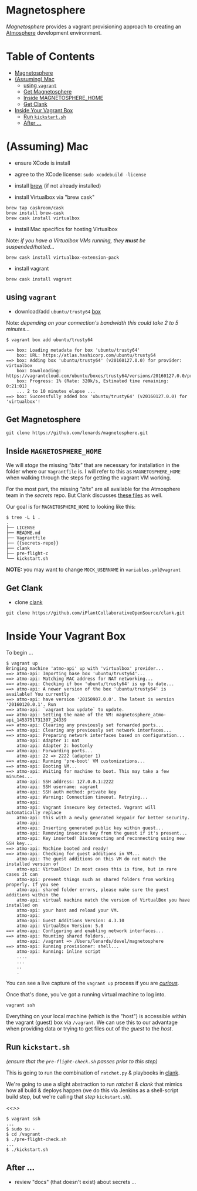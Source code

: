 # Magnetosphere

_Magnetosphere_ provides a vagrant provisioning approach to creating an [Atmosphere](http://www.cyverse.org/atmosphere) development environment.

# Table of Contents

- [Magnetosphere](#magnetosphere)
- [(Assuming) Mac](#assuming-mac)
  - [using `vagrant`](#using-vagrant)
  - [Get Magnetosphere](#get-magnetosphere)
  - [Inside MAGNETOSPHERE_HOME](#inside-magnetosphere_home)
  - [Get Clank](#get-clank)
- [Inside Your Vagrant Box](#inside-your-vagrant-box)
  - [Run `kickstart.sh`](#run-kickstartsh)
  - [After ...](#after-)


# (Assuming) Mac
- ensure XCode is install

- agree to the XCode license: `sudo xcodebuild -license`

- install [brew](http://brew.sh/) (if not already installed)

- install Virtualbox via "brew cask"

```
brew tap caskroom/cask
brew install brew-cask
brew cask install virtualbox
```

- install Mac specifics for hosting Virtualbox

Note: _if you have a Virtualbox VMs running, they **must** be suspended/halted..._
```
brew cask install virtualbox-extension-pack
```


- install vagrant

```
brew cask install vagrant
```

## using `vagrant`

- download/add `ubuntu/trusty64` [box](https://atlas.hashicorp.com/ubuntu/boxes/trusty64)

Note: _depending on your connection's bandwidth this could take 2 to 5 minutes..._

```
$ vagrant box add ubuntu/trusty64

==> box: Loading metadata for box 'ubuntu/trusty64'
    box: URL: https://atlas.hashicorp.com/ubuntu/trusty64
==> box: Adding box 'ubuntu/trusty64' (v20160127.0.0) for provider: virtualbox
    box: Downloading: https://vagrantcloud.com/ubuntu/boxes/trusty64/versions/20160127.0.0/providers/virtualbox.box
    box: Progress: 1% (Rate: 320k/s, Estimated time remaining: 0:21:01)
    ... 2 to 10 minutes elapse ...
==> box: Successfully added box 'ubuntu/trusty64' (v20160127.0.0) for 'virtualbox'!
```

## Get Magnetosphere

```
git clone https://github.com/lenards/magnetosphere.git
```

## Inside `MAGNETOSPHERE_HOME`

We will _stage_ the missing *"bits"* that are necessary for installation in the folder where our `Vagrantfile` is. I will refer to this as `MAGNETOSPHERE_HOME` when walking through the steps for getting the vagrant VM working. 

For the most part, the missing *"bits"* are all available for the Atmosphere team in the _secrets_ repo. But Clank discusses [these files](https://github.com/iPlantCollaborativeOpenSource/clank#list-of-files-needed-before-hand) as well.

Our goal is for `MAGNETOSPHERE_HOME` to looking like this:
```
$ tree -L 1 . 
.
├── LICENSE
├── README.md
├── Vagrantfile
├── {{secrets-repo}}
├── clank
├── pre-flight-c
└── kickstart.sh
```

**NOTE:** you may want to change `MOCK_USERNAME` in `variables.yml@vagrant`


## Get Clank

- clone [clank](https://github.com/iPlantCollaborativeOpenSource/clank)
```
git clone https://github.com/iPlantCollaborativeOpenSource/clank.git
```

# Inside Your Vagrant Box

To begin ... 

```
$ vagrant up 
Bringing machine 'atmo-api' up with 'virtualbox' provider...
==> atmo-api: Importing base box 'ubuntu/trusty64'...
==> atmo-api: Matching MAC address for NAT networking...
==> atmo-api: Checking if box 'ubuntu/trusty64' is up to date...
==> atmo-api: A newer version of the box 'ubuntu/trusty64' is available! You currently
==> atmo-api: have version '20150907.0.0'. The latest is version '20160120.0.1'. Run
==> atmo-api: `vagrant box update` to update.
==> atmo-api: Setting the name of the VM: magnetosphere_atmo-api_1453751731307_24339
==> atmo-api: Clearing any previously set forwarded ports...
==> atmo-api: Clearing any previously set network interfaces...
==> atmo-api: Preparing network interfaces based on configuration...
    atmo-api: Adapter 1: nat
    atmo-api: Adapter 2: hostonly
==> atmo-api: Forwarding ports...
    atmo-api: 22 => 2222 (adapter 1)
==> atmo-api: Running 'pre-boot' VM customizations...
==> atmo-api: Booting VM...
==> atmo-api: Waiting for machine to boot. This may take a few minutes...
    atmo-api: SSH address: 127.0.0.1:2222
    atmo-api: SSH username: vagrant
    atmo-api: SSH auth method: private key
    atmo-api: Warning: Connection timeout. Retrying...
    atmo-api: 
    atmo-api: Vagrant insecure key detected. Vagrant will automatically replace
    atmo-api: this with a newly generated keypair for better security.
    atmo-api: 
    atmo-api: Inserting generated public key within guest...
    atmo-api: Removing insecure key from the guest if it's present...
    atmo-api: Key inserted! Disconnecting and reconnecting using new SSH key...
==> atmo-api: Machine booted and ready!
==> atmo-api: Checking for guest additions in VM...
    atmo-api: The guest additions on this VM do not match the installed version of
    atmo-api: VirtualBox! In most cases this is fine, but in rare cases it can
    atmo-api: prevent things such as shared folders from working properly. If you see
    atmo-api: shared folder errors, please make sure the guest additions within the
    atmo-api: virtual machine match the version of VirtualBox you have installed on
    atmo-api: your host and reload your VM.
    atmo-api: 
    atmo-api: Guest Additions Version: 4.3.10
    atmo-api: VirtualBox Version: 5.0
==> atmo-api: Configuring and enabling network interfaces...
==> atmo-api: Mounting shared folders...
    atmo-api: /vagrant => /Users/lenards/devel/magnetosphere
==> atmo-api: Running provisioner: shell...
    atmo-api: Running: inline script
    ....
    ...
    ..
    .

```

You can see a live capture of the `vagrant up` process if you are [_curious_](https://asciinema.org/a/cwwjic9lttp5aewfzuui7c3xg).

Once that's done, you've got a running virtual machine to log into. 

```
vagrant ssh
```

Everything on your local machine (which is the "host") is accessible within the vagrant (guest) box via `/vagrant`.  We can use this to our advantage when providing data or trying to get files out of the _guest_ to the _host_.


## Run `kickstart.sh` 

_(ensure that the `pre-flight-check.sh` passes prior to this step)_

This is going to run the combination of `ratchet.py` &  playbooks in [clank](https://github.com/iPlantCollaborativeOpenSource/clank). 

We're going to use a slight abstraction to run _ratchet & clank_ that mimics how all build & deploys happen (we do this via Jenkins as a shell-script build step, but we're calling that _step_ `kickstart.sh`).

_<<<not complete>>>_ 
```
$ vagrant ssh 
... 
$ sudo su - 
$ cd /vagrant
$ ./pre-flight-check.sh
...
$ ./kickstart.sh
```

## After ... 

- review "docs" (that doesn't exist) about secrets ... 


